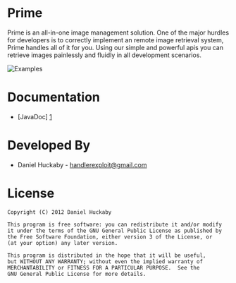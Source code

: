 Prime
=

Prime is an all-in-one image management solution. One of the major hurdles for developers is to correctly implement an remote image retrieval system, Prime handles all of it for you. Using our simple and powerful apis you can retrieve images painlessly and fluidly in all development scenarios.

![Examples][2]

Documentation
=

* [JavaDoc] [1]

Developed By
=

* Daniel Huckaby - <handlerexploit@gmail.com>

License
=======

    Copyright (C) 2012 Daniel Huckaby

    This program is free software: you can redistribute it and/or modify
    it under the terms of the GNU General Public License as published by
    the Free Software Foundation, either version 3 of the License, or
    (at your option) any later version.

    This program is distributed in the hope that it will be useful,
    but WITHOUT ANY WARRANTY; without even the implied warranty of
    MERCHANTABILITY or FITNESS FOR A PARTICULAR PURPOSE.  See the
    GNU General Public License for more details.

[1]: http://dhuckaby.github.com/Prime/
[2]: http://dl.dropbox.com/u/5680413/examples.png